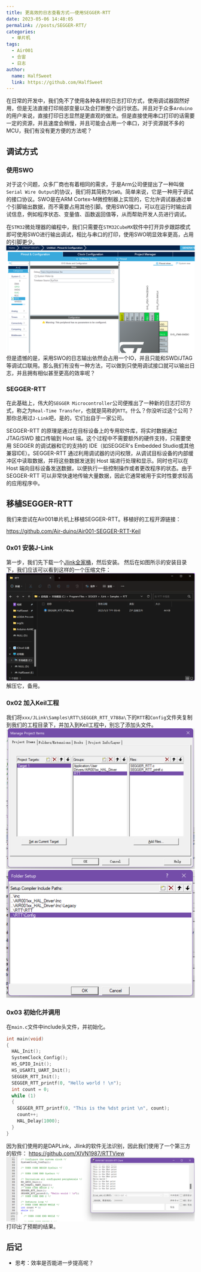 ```yaml
---
title: 更高效的日志查看方式——使用SEGGER-RTT
date: 2023-05-06 14:48:05
permalink: //posts/SEGGER-RTT/
categories:
  - 单片机
tags:
  - Air001
  - 合宙
  - 日志
author: 
  name: HalfSweet
  link: https://github.com/HalfSweet
---
```


在日常的开发中，我们免不了使用各种各样的日志打印方式，使用调试器固然好用，但是无法直接打印局部变量以及会打断整个运行状态。并且对于众多`Arduino`的用户来说，直接打印日志显然是更直观的做法。但是直接使用串口打印的话需要一定的资源，并且速度会稍慢，并且可能会占用一个串口，对于资源就不多的MCU，我们有没有更方便的方法呢？
<!-- more -->
## 调试方式
### 使用SWO
对于这个问题，众多厂商也有着相同的需求，于是Arm公司便提出了一种叫做`Serial Wire Output`的协议，我们将其简称为`SWO`。简单来说，它是一种用于调试的接口协议。SWO是在ARM Cortex-M微控制器上实现的，它允许调试器通过单个引脚输出数据，而不需要占用其他引脚。使用SWO接口，可以在运行时输出调试信息，例如程序状态、变量值、函数返回值等，从而帮助开发人员进行调试。

在`STM32`微处理器的编程中，我们只需要在`STM32CubeMX`软件中打开异步跟踪模式即可使用SWO进行输出调试，相比与串口的打印，使用SWO明显效率更高，占用的引脚更少。
![](../.vuepress/public/img/2023-05-06-15-04-58.png)
但是遗憾的是，采用SWO的日志输出依然会占用一个IO，并且只能和SWD/JTAG等调试口联用。那么我们有没有一种方法，可以做到只使用调试接口就可以输出日志，并且拥有相似甚至更高的效率呢？

### SEGGER-RTT
在此基础上，伟大的`SEGGER Microcontroller`公司便推出了一种新的日志打印方式，称之为`Real-Time Transfer`，也就是简称的`RTT`。什么？你没听过这个公司？那你总用过`J-Link`吧，是的，它们出自于一家公司。

SEGGER-RTT 的原理是通过在目标设备上的专用软件库，将实时数据通过 JTAG/SWD 接口传输到 Host 端。这个过程中不需要额外的硬件支持，只需要使用 SEGGER 的调试器和它的支持的 IDE（如SEGGER's Embedded Studio或其他兼容IDE）。SEGGER-RTT 通过利用调试器的访问权限，从调试目标设备的内部缓冲区中读取数据，并将这些数据发送到 Host 端进行处理和显示。同时也可以在 Host 端向目标设备发送数据，以便执行一些控制操作或者更改程序的状态。由于 SEGGER-RTT 可以非常快速地传输大量数据，因此它通常被用于实时性要求较高的应用程序中。

## 移植SEGGER-RTT
我们来尝试在Air001单片机上移植SEGGER-RTT。移植好的工程开源链接：

<https://github.com/Air-duino/Air001-SEGGER-RTT-Keil>

### 0x01 安装J-Link
第一步，我们先下载一个[Jlink全家桶](https://www.segger.com/downloads/jlink/#J-LinkSoftwareAndDocumentationPack)，然后安装。
然后在如图所示的安装目录下，我们应该可以看到这样的一个压缩文件：
![](../.vuepress/public/img/2023-05-06-15-21-02.png)
解压它，备用。

### 0x02 加入Keil工程
我们将`xxx/JLink\Samples\RTT\SEGGER_RTT_V788a\`下的`RTT`和`Config`文件夹复制到我们的工程目录下，并加入到Keil工程中，别忘了添加头文件。
![](../.vuepress/public/img/2023-05-06-15-29-11.png)
![](../.vuepress/public/img/2023-05-06-15-29-39.png)

### 0x03 初始化并调用
在`main.c`文件中include头文件，并初始化。
```c
int main(void)
{
  HAL_Init();
  SystemClock_Config();
  HS_GPIO_Init();
  HS_USART1_UART_Init();
  SEGGER_RTT_Init();
  SEGGER_RTT_printf(0, "Hello world ! \n");
  int count = 0;
  while (1)
  {
    SEGGER_RTT_printf(0, "This is the %dst print \n", count);
    count++;
    HAL_Delay(1000);
  }
}
```
因为我们使用的是DAPLink，Jlink的软件无法识别，因此我们使用了一个第三方的软件：
<https://github.com/XIVN1987/RTTView>
![](../.vuepress/public/img/2023-05-06-15-39-02.png)
打印出了预期的结果。

## 后记
* 思考：效率是否能进一步提高呢？